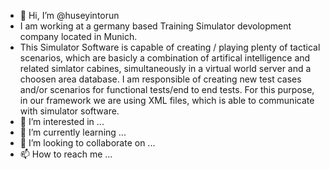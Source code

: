 - 👋 Hi, I’m @huseyintorun
- I am working at a germany based Training Simulator devolopment company located in Munich.
- This Simulator Software is capable of creating / playing plenty of tactical scenarios, which are basicly a combination of artifical intelligence 
  and related simlator cabines, simultaneously in a virtual world server and a choosen area database. 
  I am responsible of creating new test cases and/or scenarios for functional tests/end to end tests. For this purpose, in our framework we are using
  XML files, which is able to communicate with simulator software. 
- 👀 I’m interested in ...
- 🌱 I’m currently learning ...
- 💞️ I’m looking to collaborate on ...
- 📫 How to reach me ...

<!---
huseyintorun/huseyintorun is a ✨ special ✨ repository because its `README.md` (this file) appears on your GitHub profile.
You can click the Preview link to take a look at your changes.
--->
